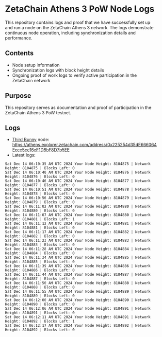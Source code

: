 # ZetaChain Athens 3 PoW Node Logs
This repository contains logs and proof that we have successfully set up and run a node on the ZetaChain Athens 3 network. The logs demonstrate continuous node operation, including synchronization details and performance.

## Contents
- Node setup information
- Synchronization logs with block height details
- Ongoing proof of work logs to verify active participation in the ZetaChain network

## Purpose
This repository serves as documentation and proof of participation in the ZetaChain Athens 3 PoW testnet.

## Logs

- [Third Bunny](https://thirdbunny.xyz/) node: https://athens.explorer.zetachain.com/address/0x225254d35dE666064Eccc5ce16eF1D8bF8D7b5EE
- Latest logs:
```
Sat Dec 14 06:10:35 AM UTC 2024 Your Node Height: 8104875 | Network Height: 8104875 | Blocks Left: 0
Sat Dec 14 06:10:40 AM UTC 2024 Your Node Height: 8104876 | Network Height: 8104876 | Blocks Left: 0
Sat Dec 14 06:10:46 AM UTC 2024 Your Node Height: 8104877 | Network Height: 8104877 | Blocks Left: 0
Sat Dec 14 06:10:51 AM UTC 2024 Your Node Height: 8104878 | Network Height: 8104878 | Blocks Left: 0
Sat Dec 14 06:10:56 AM UTC 2024 Your Node Height: 8104879 | Network Height: 8104879 | Blocks Left: 0
Sat Dec 14 06:11:02 AM UTC 2024 Your Node Height: 8104880 | Network Height: 8104880 | Blocks Left: 0
Sat Dec 14 06:11:07 AM UTC 2024 Your Node Height: 8104880 | Network Height: 8104881 | Blocks Left: 1
Sat Dec 14 06:11:12 AM UTC 2024 Your Node Height: 8104881 | Network Height: 8104881 | Blocks Left: 0
Sat Dec 14 06:11:17 AM UTC 2024 Your Node Height: 8104882 | Network Height: 8104882 | Blocks Left: 0
Sat Dec 14 06:11:23 AM UTC 2024 Your Node Height: 8104883 | Network Height: 8104883 | Blocks Left: 0
Sat Dec 14 06:11:28 AM UTC 2024 Your Node Height: 8104884 | Network Height: 8104884 | Blocks Left: 0
Sat Dec 14 06:11:34 AM UTC 2024 Your Node Height: 8104885 | Network Height: 8104885 | Blocks Left: 0
Sat Dec 14 06:11:39 AM UTC 2024 Your Node Height: 8104886 | Network Height: 8104886 | Blocks Left: 0
Sat Dec 14 06:11:44 AM UTC 2024 Your Node Height: 8104887 | Network Height: 8104887 | Blocks Left: 0
Sat Dec 14 06:11:50 AM UTC 2024 Your Node Height: 8104888 | Network Height: 8104888 | Blocks Left: 0
Sat Dec 14 06:11:55 AM UTC 2024 Your Node Height: 8104889 | Network Height: 8104889 | Blocks Left: 0
Sat Dec 14 06:12:00 AM UTC 2024 Your Node Height: 8104890 | Network Height: 8104890 | Blocks Left: 0
Sat Dec 14 06:12:06 AM UTC 2024 Your Node Height: 8104891 | Network Height: 8104891 | Blocks Left: 0
Sat Dec 14 06:12:11 AM UTC 2024 Your Node Height: 8104891 | Network Height: 8104892 | Blocks Left: 1
Sat Dec 14 06:12:17 AM UTC 2024 Your Node Height: 8104892 | Network Height: 8104892 | Blocks Left: 0
```
